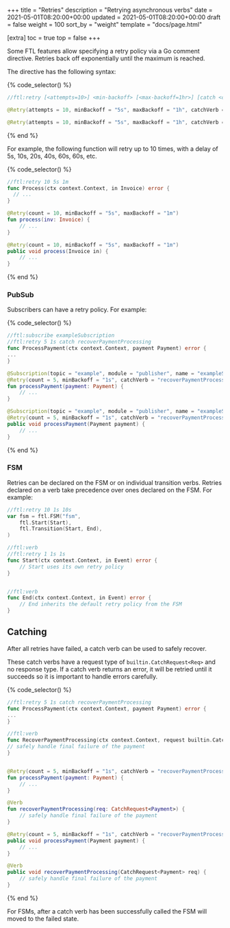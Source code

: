 +++
title = "Retries"
description = "Retrying asynchronous verbs"
date = 2021-05-01T08:20:00+00:00
updated = 2021-05-01T08:20:00+00:00
draft = false
weight = 100
sort_by = "weight"
template = "docs/page.html"

[extra]
toc = true
top = false
+++

Some FTL features allow specifying a retry policy via a Go comment directive. Retries back off exponentially until the maximum is reached.

The directive has the following syntax:

{% code_selector() %}
<!-- go -->

```go
//ftl:retry [<attempts=10>] <min-backoff> [<max-backoff=1hr>] [catch <catchVerb>]
```

<!-- kotlin -->

```kotlin
@Retry(attempts = 10, minBackoff = "5s", maxBackoff = "1h", catchVerb = "<catchVerb>", catchModule = "<catchModule>")
```

<!-- java -->

```java
@Retry(attempts = 10, minBackoff = "5s", maxBackoff = "1h", catchVerb = "<catchVerb>", catchModule = "<catchModule>")
```

{% end %}

For example, the following function will retry up to 10 times, with a delay of 5s, 10s, 20s, 40s, 60s, 60s, etc.

{% code_selector() %}
<!-- go -->

```go
//ftl:retry 10 5s 1m
func Process(ctx context.Context, in Invoice) error {
  // ...
}
```
<!-- kotlin -->

```kotlin
@Retry(count = 10, minBackoff = "5s", maxBackoff = "1m")
fun process(inv: Invoice) {
    // ... 
}
```
<!-- java -->

```java
@Retry(count = 10, minBackoff = "5s", maxBackoff = "1m")
public void process(Invoice in) {
    // ... 
}
```

{% end %}

### PubSub

Subscribers can have a retry policy. For example:

{% code_selector() %}
<!-- go -->

```go
//ftl:subscribe exampleSubscription
//ftl:retry 5 1s catch recoverPaymentProcessing
func ProcessPayment(ctx context.Context, payment Payment) error {
...
}
```
<!-- kotlin -->

```kotlin
@Subscription(topic = "example", module = "publisher", name = "exampleSubscription")
@Retry(count = 5, minBackoff = "1s", catchVerb = "recoverPaymentProcessing")
fun processPayment(payment: Payment) {
    // ... 
}
```
<!-- java -->

```java
@Subscription(topic = "example", module = "publisher", name = "exampleSubscription")
@Retry(count = 5, minBackoff = "1s", catchVerb = "recoverPaymentProcessing")
public void processPayment(Payment payment) {
    // ... 
}
```

{% end %}
### FSM

Retries can be declared on the FSM or on individual transition verbs. Retries declared on a verb take precedence over ones declared on the FSM. For example:
```go
//ftl:retry 10 1s 10s
var fsm = ftl.FSM("fsm",
	ftl.Start(Start),
	ftl.Transition(Start, End),
)

//ftl:verb
//ftl:retry 1 1s 1s
func Start(ctx context.Context, in Event) error {
	// Start uses its own retry policy
}


//ftl:verb
func End(ctx context.Context, in Event) error {
	// End inherits the default retry policy from the FSM
}
```


## Catching
After all retries have failed, a catch verb can be used to safely recover.

These catch verbs have a request type of `builtin.CatchRequest<Req>` and no response type. If a catch verb returns an error, it will be retried until it succeeds so it is important to handle errors carefully.


{% code_selector() %}
<!-- go -->

```go
//ftl:retry 5 1s catch recoverPaymentProcessing
func ProcessPayment(ctx context.Context, payment Payment) error {
...
}

//ftl:verb
func RecoverPaymentProcessing(ctx context.Context, request builtin.CatchRequest[Payment]) error {
// safely handle final failure of the payment
}
```
<!-- kotlin -->

```kotlin

@Retry(count = 5, minBackoff = "1s", catchVerb = "recoverPaymentProcessing")
fun processPayment(payment: Payment) {
    // ... 
}

@Verb
fun recoverPaymentProcessing(req: CatchRequest<Payment>) {
    // safely handle final failure of the payment
}
```
<!-- java -->

```java
@Retry(count = 5, minBackoff = "1s", catchVerb = "recoverPaymentProcessing")
public void processPayment(Payment payment) {
    // ... 
}

@Verb
public void recoverPaymentProcessing(CatchRequest<Payment> req) {
    // safely handle final failure of the payment
}
```

{% end %}

For FSMs, after a catch verb has been successfully called the FSM will moved to the failed state.